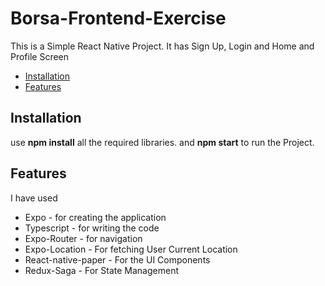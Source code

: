 # Borsa-Frontend-Exercise
This is a Simple React Native Project. It has Sign Up, Login and Home and Profile Screen

* [Installation](#installation)
* [Features](#features)

## Installation
use **npm install** all the required libraries. and **npm start** to run the Project.

## Features
I have used
* Expo - for creating the application
* Typescript - for writing the code
* Expo-Router - for navigation 
* Expo-Location - For fetching User Current Location
* React-native-paper - For the UI Components
* Redux-Saga - For State Management
